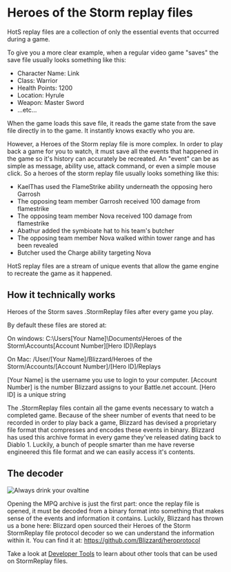 # Heroes of the Storm replay files
HotS replay files are a collection of only the essential events that occurred during a game.

To give you a more clear example, when a regular video game "saves" the save file usually looks something like this:

- Character Name: Link
- Class: Warrior
- Health Points: 1200
- Location: Hyrule
- Weapon: Master Sword
- ...etc...

When the game loads this save file, it reads the game state from the save file directly in to the game. It instantly knows exactly who you are. 

However, a Heroes of the Storm replay file is more complex. In order to play back a game for you to watch, it must save all the events that happened in the game so it's history can accurately be recreated. An "event" can be as simple as message, ability use, attack command, or even a simple mouse click. So a heroes of the storm replay file usually looks something like this:

- KaelThas used the FlameStrike ability underneath the opposing hero Garrosh
- The opposing team member Garrosh received 100 damage from flamestrike
- The opposing team member Nova received 100 damage from flamestrike
- Abathur added the symbioate hat to his team's butcher 
- The opposing team member Nova walked within tower range and has been revealed
- Butcher used the Charge ability targeting Nova

HotS replay files are a stream of unique events that allow the game engine to recreate the game as it happened.

## How it technically works
Heroes of the Storm saves .StormReplay files after every game you play. 

By default these files are stored at:

On windows: C:\Users\[Your Name]\Documents\Heroes of the Storm\Accounts\[Account Number]\[Hero ID]\Replays

On Mac: /User/[Your Name]/Blizzard/Heroes of the Storm/Accounts/[Account Number]/[Hero ID]/Replays

[Your Name] is the username you use to login to your computer. [Account Number] is the number Blizzard assigns to your Battle.net account. 
[Hero ID] is a unique string 


The .StormReplay files contain all the game events necessary to watch a completed game. Because of the sheer number of events that need to be recorded in order to play back a game, Blizzard has devised a proprietary file format that compresses and encodes these events in binary. Blizzard has used this archive format in every game they've released dating back to Diablo 1. Luckily, a bunch of people smarter than me have reverse engineered this file format and we can easily access it's contents. 

## The decoder

![Always drink your ovaltine](https://i.imgur.com/jvnneLX.gif)

Opening the MPQ archive is just the first part: once the replay file is opened, it must be decoded from a binary format into something that makes sense of the events and information it contains. Luckily, Blizzard has thrown us a bone here: Blizzard open sourced their Heroes of the Storm StormReplay file protocol decoder so we can understand the information within it. You can find it at: https://github.com/Blizzard/heroprotocol

Take a look at [Developer Tools](/#/docs/developerTools) to learn about other tools that can be used on StormReplay files. 
